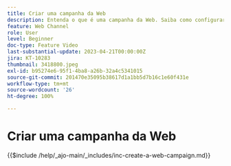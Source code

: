 ```yaml
---
title: Criar uma campanha da Web
description: Entenda o que é uma campanha da Web. Saiba como configurar as propriedades da campanha da Web, revisá-las e publicá-las.
feature: Web Channel
role: User
level: Beginner
doc-type: Feature Video
last-substantial-update: 2023-04-21T00:00:00Z
jira: KT-10283
thumbnail: 3418800.jpeg
exl-id: b95274e6-95f1-4ba8-a26b-32a4c5341015
source-git-commit: 201470e35095b38617d1a1bb5d7b16c1e60f431e
workflow-type: tm+mt
source-wordcount: '26'
ht-degree: 100%

---
```


# Criar uma campanha da Web

{{$include /help/_ajo-main/_includes/inc-create-a-web-campaign.md}}
